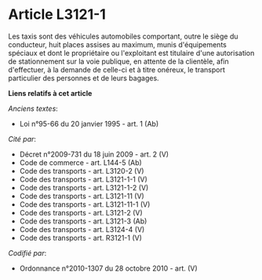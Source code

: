 # Article L3121-1

Les taxis sont des véhicules automobiles comportant, outre le siège du conducteur, huit places assises au maximum, munis
d'équipements spéciaux et dont le propriétaire ou l'exploitant est titulaire d'une autorisation de stationnement sur la voie
publique, en attente de la clientèle, afin d'effectuer, à la demande de celle-ci et à titre onéreux, le transport particulier
des personnes et de leurs bagages.

**Liens relatifs à cet article**

_Anciens textes_:

  - Loi n°95-66 du 20 janvier 1995 - art. 1 (Ab)

_Cité par_:

  - Décret n°2009-731 du 18 juin 2009 - art. 2 (V)
  - Code de commerce - art. L144-5 (Ab)
  - Code des transports - art. L3120-2 (V)
  - Code des transports - art. L3121-1-1 (V)
  - Code des transports - art. L3121-1-2 (V)
  - Code des transports - art. L3121-11 (V)
  - Code des transports - art. L3121-11-1 (V)
  - Code des transports - art. L3121-2 (V)
  - Code des transports - art. L3121-3 (Ab)
  - Code des transports - art. L3124-4 (V)
  - Code des transports - art. R3121-1 (V)

_Codifié par_:

  - Ordonnance n°2010-1307 du 28 octobre 2010 - art. (V)
